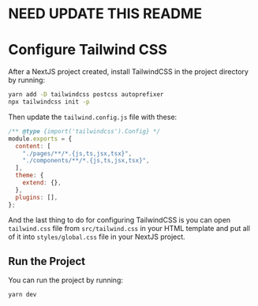 # NEED UPDATE THIS README
# Configure Tailwind CSS

After a NextJS project created, install TailwindCSS in the project directory by running:

```bash
yarn add -D tailwindcss postcss autoprefixer
npx tailwindcss init -p
```

Then update the `tailwind.config.js` file with these:

```javascript
/** @type {import('tailwindcss').Config} */
module.exports = {
  content: [
    "./pages/**/*.{js,ts,jsx,tsx}",
    "./components/**/*.{js,ts,jsx,tsx}",
  ],
  theme: {
    extend: {},
  },
  plugins: [],
};
```

And the last thing to do for configuring TailwindCSS is you can open `tailwind.css` file from `src/tailwind.css` in your HTML template and put all of it into `styles/global.css` file in your NextJS project.

## Run the Project

You can run the project by running:

```bash
yarn dev
```
